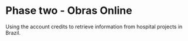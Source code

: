 <h1>Phase two - Obras Online</h1>
<p>Using the account credits to retrieve information from hospital projects in Brazil.</p>
